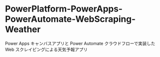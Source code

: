 # PowerPlatform-PowerApps-PowerAutomate-WebScraping-Weather
 Power Apps キャンバスアプリと Power Automate クラウドフローで実装した Web スクレイピングによる天気予報アプリ

